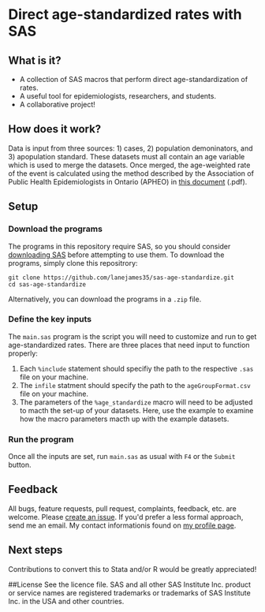 # Direct age-standardized rates with SAS
## What is it?
* A collection of SAS macros that perform direct age-standardization of rates.
* A useful tool for epidemiologists, researchers, and students.
* A collaborative project!
## How does it work?
Data is input from three sources: 1) cases, 2) population demoninators, and 3) apopulation standard. These datasets must all contain an age variable which is used to merge the datasets. Once merged, the age-weighted rate of the event is calculated using the method described by the Association of Public Health Epidemiologists in Ontario (APHEO) in [this document](http://http://core.apheo.ca/resources/indicators/Standardization%20report_NamBains_FINALMarch16.pdf) (.pdf).
## Setup
### Download the programs
The programs in this repository require SAS, so you should consider [downloading SAS](https://www.sas.com/en_us/software/university-edition.html) before attempting to use them.
To download the programs, simply clone this repositrory:

```
git clone https://github.com/lanejames35/sas-age-standardize.git
cd sas-age-standardize
```

Alternatively, you can download the programs in a `.zip` file.

### Define the key inputs
The `main.sas` program is the script you will need to customize and run to get age-standardized rates. There are three places that need input to function properly:
   1. Each `%include` statement should specifiy the path to the respective `.sas` file on your machine.
   2. The `infile` statment should specify the path to the `ageGroupFormat.csv` file on your machine.
   3. The parameters of the `%age_standardize` macro will need to be adjusted to macth the set-up of your datasets. Here, use the example to examine how the macro parameters macth up with the example datasets.

### Run the program
Once all the inputs are set, run `main.sas` as usual with `F4` or the `Submit` button.
## Feedback
All bugs, feature requests, pull request, complaints, feedback, etc. are welcome. Please [create an issue](https://github.com/lanejames35/sas-age-standardize/issues).
If you'd prefer a less formal approach, send me an email. My contact informationis found on [my profile page](https://github.com/lanejames35).

## Next steps
Contributions to convert this to Stata and/or R would be greatly appreciated!

##License
See the licence file.
SAS and all other SAS Institute Inc. product or service names are registered trademarks or trademarks of SAS Institute Inc. in the USA and other countries.
